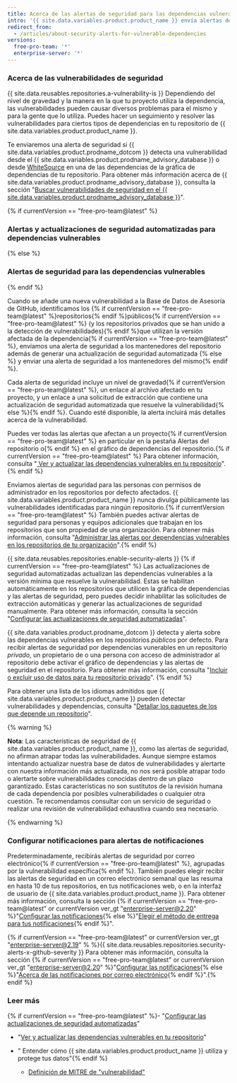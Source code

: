 ```yaml
---
title: Acerca de las alertas de seguridad para las dependencias vulnerables
intro: '{{ site.data.variables.product.product_name }} envía alertas de seguridad cuando detectamos vulnerabilidades que afecten a tu repositorio.'
redirect_from:
  - /articles/about-security-alerts-for-vulnerable-dependencies
versions:
  free-pro-team: '*'
  enterprise-server: '*'
---
```


### Acerca de las vulnerabilidades de seguridad

{{ site.data.reusables.repositories.a-vulnerability-is }} Dependiendo del nivel de gravedad y la manera en la que tu proyecto utiliza la dependencia, las vulnerabilidades pueden causar diversos problemas para el mismo y para la gente que lo utiliza. Puedes hacer un seguimiento y resolver las vulnerabilidades para ciertos tipos de dependencias en tu repositorio de {{ site.data.variables.product.product_name }}.

Te enviaremos una alerta de seguridad si {{ site.data.variables.product.prodname_dotcom }} detecta una vulnerabilidad desde el {{ site.data.variables.product.prodname_advisory_database }} o desde [WhiteSource](https://www.whitesourcesoftware.com/GitHubSecurityAlerts) en una de las dependencias de la gráfica de dependencias de tu repositorio. Para obtener más información acerca de {{ site.data.variables.product.prodname_advisory_database }}, consulta la sección "<a href="/github/managing-security-vulnerabilities/browsing-security-vulnerabilities-in-the-github-advisory-database" class="dotcom-only">Buscar vulnerabilidades de seguridad en el {{ site.data.variables.product.prodname_advisory_database }}</a>".

{% if currentVersion == "free-pro-team@latest" %}
### Alertas y actualizaciones de seguridad automatizadas para dependencias vulnerables
{% else %}
### Alertas de seguridad para las dependencias vulnerables
{% endif %}

Cuando se añade una nueva vulnerabilidad a la Base de Datos de Asesoría de GitHub, identificamos los {% if currentVersion == "free-pro-team@latest" %}repositorios{% endif %}públicos{% if currentVersion == "free-pro-team@latest" %} (y los repositorios privados que se han unido a la detección de vulnerabilidades){% endif %}que utilizan la versión afectada de la dependencia{% if currentVersion == "free-pro-team@latest" %}, enviamos una alerta de seguridad a los mantenedores del repositorio además de generar una actualización de seguridad automatizada {% else %} y enviar una alerta de seguridad a los mantenedores del mismo{% endif %}.

Cada alerta de seguridad incluye un nivel de gravedad{% if currentVersion == "free-pro-team@latest" %}, un enlace al archivo afectado en tu proyecto, y un enlace a una solicitud de extracción que contiene una actualización de seguridad automatizada que resuelve la vulnerabilidad{% else %}{% endif %}. Cuando esté disponible, la alerta incluirá más detalles acerca de la vulnerabilidad.

Puedes ver todas las alertas que afectan a un proyecto{% if currentVersion == "free-pro-team@latest" %} en particular en la pestaña Alertas del repositorio o{% endif %} en el gráfico de dependencias del repositorio.{% if currentVersion == "free-pro-team@latest" %} Para obtener información, consulta "[ Ver y actualizar las dependencias vulnerables en tu repositorio](/articles/viewing-and-updating-vulnerable-dependencies-in-your-repository)".{% endif %}

Enviamos alertas de seguridad para las personas con permisos de administrador en los repositorios por defecto afectados. {{ site.data.variables.product.product_name }} nunca divulga públicamente las vulnerabilidades identificadas para ningún repositorio.{% if currentVersion == "free-pro-team@latest" %} También puedes activar alertas de seguridad para personas y equipos adicionales que trabajan en los repositorios que son propiedad de una organización. Para obtener más información, consulta "[Administrar las alertas por dependencias vulnerables en los repositorios de tu organización](/articles/managing-alerts-for-vulnerable-dependencies-in-your-organization-s-repositories)".{% endif %}

{{ site.data.reusables.repositories.enable-security-alerts }}
{% if currentVersion == "free-pro-team@latest" %}
Las actualizaciones de seguridad automatizadas actualizan las dependencias vulnerables a la versión mínima que resuelve la vulnerabilidad. Estas se habilitan automáticamente en los repositorios que utilicen la gráfica de dependencias y las alertas de seguridad, pero puedes decidir inhabilitar las solicitudes de extracción automáticas y generar las actualizaciones de seguridad manualmente. Para obtener más información, consulta la sección "[Configurar las actualizaciones de seguridad automatizadas](/github/managing-security-vulnerabilities/configuring-automated-security-updates)".

{{ site.data.variables.product.prodname_dotcom }} detecta y alerta sobre las dependencias vulnerables en los repositorios _públicos_ por defecto. Para recibir alertas de seguridad por dependencias vunerables en un repositorio _privado_, un propietario de o una persona con acceso de administrador al repositorio debe activar el gráfico de dependencias y las alertas de seguridad en el repositorio. Para obtener más información, consulta "[Incluir o excluir uso de datos para tu repositorio privado](/articles/opting-into-or-out-of-data-use-for-your-private-repository)".
{% endif %}

Para obtener una lista de los idiomas admitidos que {{ site.data.variables.product.product_name }} pueden detectar vulnerabilidades y dependencias, consulta "[Detallar los paquetes de los que depende un repositorio](/articles/listing-the-packages-that-a-repository-depends-on)".

{% warning %}

**Nota**: Las características de seguridad de {{ site.data.variables.product.product_name }}, como las alertas de seguridad, no afirman atrapar todas las vulnerabilidades. Aunque siempre estamos intentando actualizar nuestra base de datos de vulnerabilidades y alertarte con nuestra información más actualizada, no nos será posible atrapar todo o alertarte sobre vulnerabilidades conocidas dentro de un plazo garantizado. Estas características no son sustitutos de la revisión humana de cada dependencia por posibles vulnerabilidades o cualquier otra cuestión. Te recomendamos consultar con un servicio de seguridad o realizar una revisión de vulnerabilidad exhaustiva cuando sea necesario.

{% endwarning %}

### Configurar notificaciones para alertas de notificaciones

Predeterminadamente, recibirás alertas de seguridad por correo electrónico{% if currentVersion == "free-pro-team@latest" %}, agrupadas por la vulnerabilidad específica{% endif %}. También puedes elegir recibir las alertas de seguridad en un correo electrónico semanal que las resuma en hasta 10 de tus repositorios, en tus notificaciones web, o en la interfaz de usuario de {{ site.data.variables.product.product_name }}. Para obtener más información, consulta la sección {% if currentVersion == "free-pro-team@latest" or currentVersion ver_gt "enterprise-server@2.20" %}"[Configurar las notificaciones](/github/managing-subscriptions-and-notifications-on-github/configuring-notifications#security-alert-options){% else %}"[Elegir el método de entrega para tus notificaciones](/github/receiving-notifications-about-activity-on-github/choosing-the-delivery-method-for-your-notifications){% endif %}".

{% if currentVersion == "free-pro-team@latest" or currentVersion ver_gt "enterprise-server@2.19" % %}{{ site.data.reusables.repositories.security-alerts-x-github-severity }} Para obtener más información, consulta la sección {% if currentVersion == "free-pro-team@latest" or currentVersion ver_gt "enterprise-server@2.20" %}"[Configurar las notificaciones](/github/managing-subscriptions-and-notifications-on-github/configuring-notifications#filtering-email-notifications){% else %}"[Acerca de las notificaciones por correo electrónico](/github/receiving-notifications-about-activity-on-github/about-email-notifications){% endif %}".{% endif %}

### Leer más

{% if currentVersion == "free-pro-team@latest" %}- "[Configurar las actualizaciones de seguridad automatizadas](/github/managing-security-vulnerabilities/configuring-automated-security-updates)"
- "[Ver y actualizar las dependencias vulnerables en tu repositorio](/articles/viewing-and-updating-vulnerable-dependencies-in-your-repository)"
- "
Entender cómo {{ site.data.variables.product.product_name }} utiliza y protege tus datos"{% endif %}</li> 
  
  - [Definición de MITRE de "vulnerabilidad"](https://cve.mitre.org/about/terminology.html#vulnerability)</ul>
